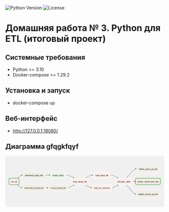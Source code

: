 <p align="left">
   <img src="https://img.shields.io/badge/python-3.10-green" alt="Python Version">
   <img src="https://img.shields.io/badge/Licence-MIT-blueviolet" alt="License">
</p>

# Домашняя работа № 3. Python для ETL (итоговый проект)

## Системные требования
* Python >= 3.10
* Docker-compose >= 1.29.2

## Установка и запуск
* docker-compose up 

## Веб-интерфейс
* http://127.0.0.1:18080/
## Диаграмма gfqgkfqyf
![Диаграмма базы данных](docs/dag_schema.png)
